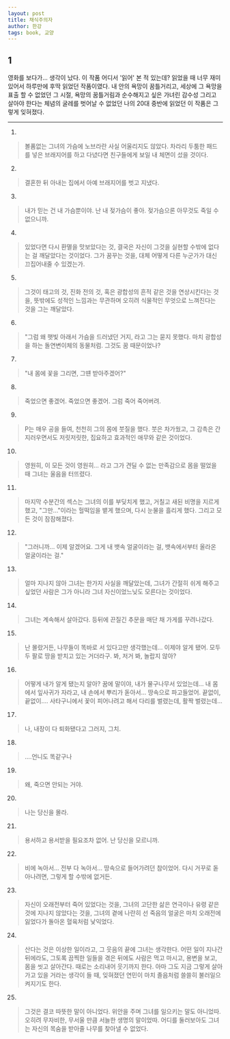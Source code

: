 ```yaml
---
layout: post
title: 채식주의자
author: 한강
tags: book, 교양
---
```


## 1
영화를 보다가... 생각이 났다. 이 작품 어디서 '읽어' 본 적 있는데? 읽었을 때 너무 재미있어서 하루만에 후딱 읽었던 작품이였다. 내 안의 욕망이 꿈틀거리고, 세상에 그 욕망을 표출 할 수 없었던 그 시절, 욕망의 꿈틀거림과 순수해지고 싶은 가녀린 감수성 그리고 살아야 한다는 체념의 굴레를 벗어날 수 없었던 나의 20대 중반에 읽었던 이 작품은 그렇게 잊혀졌다.

----

1. 
> 볼품없는 그녀의 가슴에 노브라란 사실 어울리지도 않았다. 차라리 두툼한 패드를 넣은 브래지어를 하고 다녔다면 친구들에게 보일 내 체면이 섰을 것이다.
 
2. 
> 결혼한 뒤 아내는 집에서 아예 브래지어를 벗고 지냈다.
 
3. 
> 내가 믿는 건 내 가슴뿐이야. 난 내 젖가슴이 좋아. 젖가슴으론 아무것도 죽일 수 없으니까.
 
4. 
> 있었다면 다시 환멸을 맛보았다는 것, 결국은 자신이 그것을 실현할 수밖에 없다는 걸 깨달았다는 것이었다. 그가 꿈꾸는 것을, 대체 어떻게 다른 누군가가 대신 끄집어내줄 수 있겠는가.
 
5. 
> 그것이 태고의 것, 진화 전의 것, 혹은 광합성의 흔적 같은 것을 연상시킨다는 것을, 뜻밖에도 성적인 느낌과는 무관하며 오히려 식물적인 무엇으로 느껴진다는 것을 그는 깨달았다.
 
6. 
> "그럼 왜 햇빛 아래서 가슴을 드러냈던 거지, 라고 그는 묻지 못했다. 마치 광합성을 하는 돌연변이체의 동물처럼. 그것도 꿈 때문이었나?
 
7. 
> "내 몸에 꽃을 그리면, 그떈 받아주겠어?"
 
8. 
>죽었으면 좋겠어.
죽었으면 좋겠어.
그럼 죽어
죽어버려.
 
9. 
> P는 매우 공을 들여, 천천히 그의 몸에 붓질을 했다. 붓은 차가웠고, 그 감촉은 간지러우면서도 저릿저릿한, 집요하고 효과적인 애무와 같은 것이었다.
 
10. 
> 영원히, 이 모든 것이 영원히... 라고 그가 견딜 수 없는 만족감으로 몸을 떨었을 때 그녀는 울음을 터뜨렸다.
 
11. 
> 마지막 수분간의 섹스는 그녀의 이를 부딪치게 했고, 거칠고 새된 비명을 지르게 했고, "그만..."이라는 헐떡임을 뱉게 했으며, 다시 눈물을 흘리게 했다. 그리고 모든 것이 잠잠해졌다.
 
12. 
> "그러니까... 이제 알겠어요. 그게 내 뱃속 얼굴이라는 걸, 뱃속에서부터 올라온 얼굴이라는 걸."
 
13. 
> 얼마 지나지 않아 그녀는 한가지 사실을 깨달았는데, 그녀가 간절히 쉬게 해주고 싶었던 사람은 그가 아니라 그녀 자신이었느닞도 모른다는 것이었다.
 
14. 
> 그녀는 계속해서 살아갔다. 등뒤에 끈질긴 추문을 매단 채 가게를 꾸려나갔다.
 
15. 
> 난 몰랐거든, 나무들이 똑바로 서 있다고만 생각했는데... 이제야 알게 됐어. 모두 두 팔로 땅을 받치고 있는 거더라구. 봐, 저거 봐, 놀랍지 않아?
 
16. 
> 어떻게 내가 알게 됐는지 알아? 꿈에 말이야, 내가 물구나무서 있었는데... 내 몸에서 잎사귀가 자라고, 내 손에서 뿌리가 돋아서... 땅속으로 파고들었어. 끝없이, 끝없이.... 사타구니에서 꽃이 피어나려고 해서 다리를 벌렸는데, 활짝 벌렸는데...
 
17. 
> 나, 내장이 다 퇴화됐다고 그러지, 그치.
 
18. 
> ....언니도 똑같구나
 
19. 
> 왜, 죽으면 안되는 거야.
 
20. 
> 나는 당신을 몰라.
 
21. 
> 용서하고 용서받을 필요조차 없어. 난 당신을 모르니까.
 
22. 
> 비에 녹아서... 전부 다 녹아서... 땅속으로 들어가려던 참이었어. 다시 거꾸로 돋아나려면, 그렇게 할 수밖에 없거든.
 
23. 
> 자신이 오래전부터 죽어 있었다는 것을, 그녀의 고단한 삶은 연극이나 유령 같은 것에 지나지 않았다는 것을, 그녀의 곁에 나란히 선 죽음의 얼굴은 마치 오래전에 잃었다가 돌아온 혈육처럼 낯익었다.
 
24. 
> 산다는 것은 이상한 일이라고, 그 웃음의 끝에 그녀는 생각한다. 어떤 일이 지나간 뒤에라도, 그토록 끔찍한 일들을 겪은 뒤에도 사람은 먹고 마시고, 용변을 보고, 몸을 씻고 살아간다. 때로는 소리내어 웃기까지 한다. 아마 그도 지금 그렇게 살아가고 있을 거라는 생각이 들 때, 잊혀졌던 연민이 마치 졸음처럼 쓸쓸히 불러일으켜지기도 한다.
 
25. 
> 그것은 결코 따뜻한 말이 아니었다. 위안을 주며 그녀를 일으키는 말도 아니었따. 오히려 무자비한, 무서울 만큼 서늘한 생명의 말이었따. 어디를 둘러보아도 그녀는 자신의 목숨을 받아줄 나무를 찾아낼 수 없었다.
 